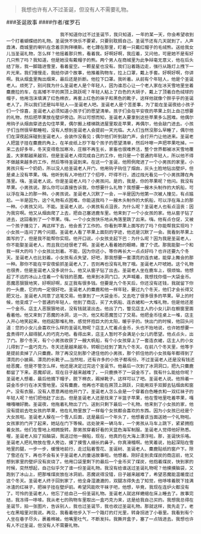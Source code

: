 > 我想也许有人不过圣诞，但没有人不需要礼物。

###圣诞故事
####作者/崔罗石

						我不知道你过不过圣诞节，我只知道，一年的某一天，你会希望收到一个打着蝴蝶结的礼物。圣诞快不快乐不要紧，只要别耽搁自己。圣诞节还有几天就到了。人声鼎沸，商城里的喇叭在念着京狗拜噢斯。老七蹲在那里，盯着一只戴红帽子的毛绒熊。送给我女儿当圣诞礼物，怎么样？他摇着那只熊，看着我。好啊好啊，我应着，又问他，可是她不是有好几只熊了吗？我知道，但是她没有戴帽子的熊。两个男人在商城里为此争辩毫无意义，他在后头结了账，我一脚踏进雪里，看着星空。一颗星星也没有。我们沿着路边走，强行从路灯上拽下一片光来。我们慢慢走，我给你讲个故事，他推着购物车，拉上口罩，戴上手套。好啊好啊，你讲啊。我从烟盒里掏出烟来，最后还是折断。他拉下口罩。我听着。从前有个年轻人，他是个圣诞老人。烦死了，别问我为什么圣诞老人是个年轻人，因为谁忍心让一个老人家在冰天雪地里坐着麋鹿拉的车，在高矮不平的房顶上跳跃呢？年轻人粘上了白色的大胡子，戴上了顶着白色绒球的帽子，他用泡沫填满了红色棉衣，再套上红色的袜子和黑色的靴子，这样他就像个胖乎乎的圣诞老人了。所以我们还是叫年轻人——圣诞老人吧。圣诞老人是个苦差事，为了能在圣诞夜给小孩子们一个惊喜，圣诞老人必须知道小孩子们的愿望清单。孩子们会在平安夜的苹果上刻上自己想要的礼物，然后把苹果放在壁炉旁边。所以可想而知，圣诞老人要拿到这些苹果多么困难。他偶尔用钩子从烟囱穿进去勾住苹果，偶尔搬上楼梯跳进屋里取走苹果，再偶尔，他会敲门进去。小孩子们当然很早都睡啦，没有人想到圣诞老人会提前一天光临。大人们当然没那么早睡了，偶尔他们在深夜起床碰到圣诞老人，会装作没看见；偶尔他们听到敲门声，会打开门让他进来。圣诞老人把篮子挂在麋鹿的角上，在羊皮纸上抄下每个孩子的愿望清单，然后咔嚓一声把苹果吃掉。一来二去好多年，冬天变得愈加寒冷，庄稼不再生长，家畜也很难养活，整个世界都被冰天雪地覆盖，大家都越来越穷。但是圣诞老人得完成自己的工作，他只是一个普通的年轻人，所以他不得不做越来越多的工作，然后等待圣诞到来。在这一个圣诞，他照例爬进了一个小男孩的家里。小男孩只有一个奶奶，所以没人给圣诞老人开门，他用钩子钩住了烟囱，灰头土脸地钻出壁炉，但是桌上没有苹果。嗨。他听到有人冲他打了个招呼，吓得不行，透过烛光看见一个小男孩蹲在角落里。嗨，圣诞老人说。你是圣诞老人吗？小男孩问。是的，我是，你的苹果呢？他问。我没有苹果。小男孩说。那么你可以直接告诉我，你想要什么礼物？我想要一艘木头制作的大帆船，可以浮在海上的那一种。小男孩说。圣诞老人沉默了一会，一半是因为他第一次被人撞见，有点尴尬。一半是因为，这个礼物有点困难。你能送我吗？一艘木头制作的大帆船，可以浮在海上的那一种。小男孩又问。不能。圣诞老人说。小男孩有点沮丧，为什么呢？圣诞老人也有点沮丧：因为我穷啊。他又从烟囱爬了上去，把自己塞进鹿车里。他来到了一个小女孩的家。他从窗子钻了进去，这回看到了一个苹果。嗨。一个小女孩快乐地从角落里跳了出来。嗨。他有点仓促，又被一个孩子撞见了，再这样下去，他会丢了工作的。你看到苹果上面写的了吗？你能帮我实现吗？小女孩一连问了两个问题。圣诞老人看了苹果上面刻的字迹，他还是沉默了一会。我看到苹果上面写的了，但是我不能帮你实现。他开口说。小女孩支起下巴：为什么呢？因为我是圣诞老人，你不能娶圣诞老人，而且我已经很老了啊。圣诞老人看着她的眼睛，撒了个谎。那我能娶一个和我一样大的吗？小女孩比划着。不能，因为你还小，等你再长大一点点好吗？也许还要九个冬天。圣诞老人也比划着。小女孩有点失望，好吧，那我想要一套漂亮的连衣裙，能穿上舞会的那一种。那你不能在平安夜偷抓圣诞老人了，否则再也没有礼物了哦。圣诞老人吓唬她。这个礼物也很贵，但是圣诞老人没多说什么，他又从窗子钻了出去。圣诞老人坐在鹿车上，很烦恼。他想起了不远的冰山上住着一个有钱的恶魔。他来到冰洞门口，大声喊着，我想找你借一大袋金币。恶魔恶狠狠地笑，好啊好啊，反正我有很多钱。但要是九个冬天后，你还没有还钱，我就留下你的一头鹿，它的肉一定很好吃。圣诞老人的麋鹿和他一样年轻，要过九个冬天，他们才会长得又肥又壮。圣诞老人同意了这笔交易。他拿到了一大袋金币，又去吃了很多很多的苹果。早上的时候，他变成了一个普通的年轻人，他到了商店，买了大帆船、连衣裙和一大堆礼物，但是他还差一个金币。店主人恶狠狠地说，没有钱就滚出去。他出了门，瞥见店主人的小女儿趴在橱窗里面看着他。他又来到了恶魔的冰洞，这一次，他又和恶魔签订了交易。他把金币往桌上一堆，店主人开心地笑起来。他抱起那堆礼物，感觉怀抱巨大的太阳，暖乎乎的。快出门的时候，他回头问道：您的小女儿会喜欢什么样的圣诞礼物呢？店主人忙着点金币，头也不抬地说，也许她想要一盒贵得吓人甜得腻人的巧克力吧。看得出来，店主人暂时不会满足小女儿的愿望。他点点头，出了门。那个冬天，有个小男孩收获了一艘大帆船，有个小女孩穿上了一套连衣裙，店主人的小女儿得到了一盒巧克力。冬天还是越来越冷，转眼已经到了第九个冬天。在前八个冬天里，他等于是提前卖掉了八只麋鹿。除了再没见到那个逮住他的小男孩，那个抓住他的小女孩每年都得到了漂亮的小披肩、漂亮的长靴子……当然啦，还有许多的小孩子都有份。不过圣诞老人还是没有钱还给恶魔，但是不管怎么样，他还是决定过完这个圣诞节。他最后一次到了冰洞洞口，把九只麋鹿都留了下来。恶魔却说，现在日子越来越难了，一只鹿换不了一袋金币了。我有什么能给你呢？圣诞老人想着，最后他摘下帽子，脱下棉衣，踢掉靴子。这样可以了吧。圣诞老人说。他拎着一袋金币步行在冰天雪地里。没有麋鹿，他再也不能在房顶上跳跃，只能用双手双脚去钻烟囱和窗户。没有衣服，没有人愿意再给他开门了。圣诞老人怎么会是一个穿着白色睡衣和一双红袜子的年轻人呢？他们把他赶了出去。但是圣诞老人还是找来了半篮子苹果，他在雪地里吃着苹果，嘎嘣嘎嘣好脆。圣诞夜，他拖着礼物出了门，送到只剩下最后一个礼物。他来到了小女孩的家，他没有提前去吃女孩的苹果，他在礼物里放了一样每个女孩都会喜欢的东西。因为小女孩已经是个大女孩啦。圣诞老人躲在一个雪人后面，这是最后一个年头了，他想着该当面送她一个礼物啦。女孩家的门开了起来，她站在门下等候。远处驶来一辆马车，一个男孩从马车上跳下，紧紧拥抱着女孩。他们在雪地上相拥旋转。那男孩穿着好看的天蓝色海军制服。圣诞老人觉得他好熟悉。喔，圣诞老人拍了拍脑袋，我送过他一艘船，现在，他真的在大海上漂浮啦。那，圣诞快乐咯。圣诞老人把礼物放在雪人旁边，摸了摸雪人细长的鼻子。你真滑稽啊。他笑着说，抬起深陷在雪地里的腿，一步一步，缓慢地前行，走过贴着雪花、圣诞树、圣诞老人、麋鹿贴纸的窗户下。除了雪还在下，再也不会有关于圣诞老人的童话故事啦。他想着。刚好走到卖煤炭的商店前，他又想到家里的壁炉没有炭烧了。他用口袋里剩下的最后一个金币买了煤炭，他抱着煤炭，快到家的时候，突然想起，自己似乎欠了谁一份圣诞礼物。我没有给谁送过圣诞礼物呢？他摸摸脑袋，又跑到了冰山上，把那堆煤炭放在冰洞前。恶魔说得没错，日子越来越难了，希望恶魔能温暖度过这个冬天。圣诞老人终于回到家了，他全身湿漉漉的，双腿冻得失去了知觉，他哆嗦着脱下挂满冰渣的红袜子，把袜子挂在壁炉前。希望风能吹干袜子吧，他想，毕竟，我现在连炉火都没有了。可怜的圣诞老人，他忘了给自己一份圣诞礼物。圣诞老人就这样蜷缩在床上睡去了。故事完结，我冻得一哆嗦。我从老七的购物车里取出一盒巧克力来，这是给我自己买的。我想我总得在圣诞节，拍一张图片，告诉别人，我也过圣诞节，我也收过圣诞礼物。那就这样，我先走了。老七在黑暗里对我说。再见，我看着他步入下一个路灯的灯光里，转身拐进了小巷里。我看到有个人坐在巷子尽头，裹着棉被。他嘴里吐气，不断发抖。我撕开盒子，塞了一点钱进去。我想也许有人不过圣诞，但没有人不需要礼物。			  		